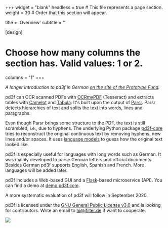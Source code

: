 +++
widget = "blank"
headless = true  # This file represents a page section.
weight = 30  # Order that this section will appear.

title = 'Overview'
subtitle = ''

[design]
  # Choose how many columns the section has. Valid values: 1 or 2.
  columns = "1"
+++

*A longer introduction to pd3f in German [on the site of the Prototype Fund](https://demoweek.prototypefund.de/projects/06-ddd.html).*

pd3f can OCR scanned PDFs with [OCRmyPDF](https://github.com/jbarlow83/OCRmyPDF) (Tesseract) and extracts tables with [Camelot](https://github.com/camelot-dev/camelot) and [Tabula](https://github.com/tabulapdf/tabula).
It's built upon the output of [Parsr](https://github.com/axa-group/Parsr).
Parsr detects hierarchies of text and splits the text into words, lines and paragraphs.

Even though Parsr brings some structure to the PDF, the text is still scrambled, i.e., due to hyphens.
The underlying Python package [pd3f-core](https://github.com/pd3f/pd3f-core) tries to reconstruct the original continuous text by removing hyphens, new lines and/or spaces.
It uses [language models](https://machinelearningmastery.com/statistical-language-modeling-and-neural-language-models/) to guess how the original text looked like.

pd3f is especially useful for languages with long words such as German.
It was mainly developed to parse German letters and official documents.
Besides German pd3f supports English, Spanish and French.
More languages will be added later.

pd3f includes a Web-based GUI and a [Flask](https://flask.palletsprojects.com/)-based microservice (API).
You can find a demo at [demo.pd3f.com](https://demo.pd3f.com).

A more systematic evaluation of pd3f will follow in September 2020.

pd3f is licensed under the [GNU General Public License v3.0](https://www.gnu.org/licenses/gpl-3.0.en.html) and is looking for contributors. Write an email to [hi@jfilter.de](mailto:hi@jfilter.de) if want to cooperate.

![](/media/flow.jpg)
